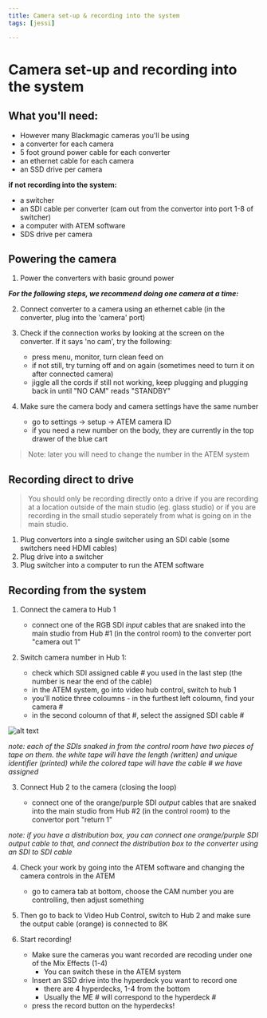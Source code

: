 ```yaml
---
title: Camera set-up & recording into the system
tags: [jessi]

---
```


# Camera set-up and recording into the system

## What you'll need:
- However many Blackmagic cameras you'll be using
- a converter for each camera
- 5 foot ground power cable for each converter
- an ethernet cable for each camera
- an SSD drive per camera

**if not recording into the system:**

- a switcher
- an SDI cable per converter (cam out from the convertor into port 1-8 of switcher)
- a computer with ATEM software
- SDS drive per camera

## Powering the camera

1. Power the converters with basic ground power

***For the following steps, we recommend doing one camera at a time:***

2.  Connect converter to a camera using an ethernet cable (in the converter, plug into the 'camera' port) 
3.  Check if the connection works by looking at the screen on the converter. If it says 'no cam', try the following:
    - press menu, monitor, turn clean feed on
    - if not still, try turning off and on again (sometimes need to turn it on after connected camera)
    - jiggle all the cords if still not working, keep plugging and plugging back in until "NO CAM" reads "STANDBY"

4. Make sure the camera body and camera settings have the same number
    - go to settings -> setup -> ATEM camera ID
    - if you need a new number on the body, they are currently in the top drawer of the blue cart

> Note: later you will need to change the number in the ATEM system

## Recording direct to drive

> You should only be recording directly onto a drive if you are recording at a location outside of the main studio (eg. glass studio) or if you are recording in the small studio seperately from what is going on in the main studio. 

1. Plug convertors into a single switcher using an SDI cable (some switchers need HDMI cables)
2. Plug drive into a switcher 
3. Plug switcher into a computer to run the ATEM software 


## Recording from the system

1. Connect the camera to Hub 1 
      - connect one of the RGB SDI *input* cables that are snaked into the main studio from Hub #1 (in the control room) to the converter port "camera out 1"

2. Switch camera number in Hub 1:
    - check which SDI assigned cable # you used in the last step (the number is near the end of the cable)
    - in the ATEM system, go into video hub control, switch to hub 1
    - you'll notice three coloumns - in the furthest left coloumn, find your camera #
    - in the second coloumn of that #, select the assigned SDI cable # 

![alt text](https://files.slack.com/files-pri/T0HTW3H0V-F05FXGFM015/screen_shot_2023-07-10_at_3.52.26_pm.png?pub_secret=2d2e34853f)

*note: each of the SDIs snaked in from the control room have two pieces of tape on them. the white tape will have the length (written) and unique identifier (printed) while the colored tape will have the cable # we have assigned*

3. Connect Hub 2 to the camera (closing the loop)

    - connect one of the orange/purple SDI *output* cables that are snaked into the main studio from Hub #2 (in the control room) to the convertor port "return 1"

*note: if you have a distribution box, you can connect one orange/purple SDI output cable to that, and connect the distribution box to the converter using an SDI to SDI cable*

4. Check your work by going into the ATEM software and changing the camera controls in the ATEM 
    - go to camera tab at bottom, choose the CAM number you are controlling, then adjust something

5. Then go to back to Video Hub Control, switch to Hub 2 and make sure the output cable (orange) is connected to 8K


6. Start recording! 
    - Make sure the cameras you want recorded are recoding under one of the Mix Effects (1-4)
        - You can switch these in the ATEM system
    - Insert an SSD drive into the hyperdeck you want to record one 
        - there are 4 hyperdecks, 1-4 from the bottom 
        - Usually the ME # will correspond to the hyperdeck #
    - press the record button on the hyperdecks!
